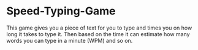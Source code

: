 # Speed-Typing-Game
This game gives you a piece of text for you to type and times you on how long it takes to type it. Then based on the time it can estimate how many words you can type in a minute (WPM) and so on.
